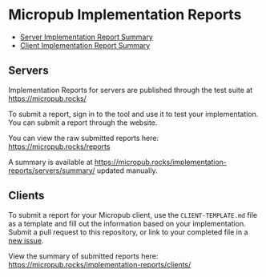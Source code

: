 # Micropub Implementation Reports

* [Server Implementation Report Summary](https://micropub.rocks/implementation-reports/servers/)
* [Client Implementation Report Summary](https://micropub.rocks/implementation-reports/clients/)

## Servers

Implementation Reports for servers are published through the test suite at https://micropub.rocks/

To submit a report, sign in to the tool and use it to test your implementation. You can submit a report through the website.

You can view the raw submitted reports here: https://micropub.rocks/reports

A summary is available at https://micropub.rocks/implementation-reports/servers/summary/ updated manually.

## Clients

To submit a report for your Micropub client, use the `CLIENT-TEMPLATE.md` file as a template and fill out the information based on your implementation. Submit a pull request to this repository, or link to your completed file in a [new issue](https://github.com/w3c/micropub/issues).

View the summary of submitted reports here: https://micropub.rocks/implementation-reports/clients/

